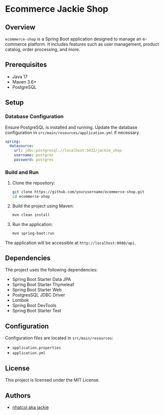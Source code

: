 

# Ecommerce Jackie Shop

## Overview
`ecommerce-shop` is a Spring Boot application designed to manage an e-commerce platform. It includes features such as user management, product catalog, order processing, and more.

## Prerequisites
- Java 17
- Maven 3.6+
- PostgreSQL

## Setup

### Database Configuration
Ensure PostgreSQL is installed and running. Update the database configuration in `src/main/resources/application.yml` if necessary.

```yaml
spring:
  datasource:
    url: jdbc:postgresql://localhost:5432/jackie_shop
    username: postgres
    password: postgres
```

### Build and Run
1. Clone the repository:
    ```sh
    git clone https://github.com/yourusername/ecommerce-shop.git
    cd ecommerce-shop
    ```

2. Build the project using Maven:
    ```sh
    mvn clean install
    ```

3. Run the application:
    ```sh
    mvn spring-boot:run
    ```

The application will be accessible at `http://localhost:8080/api`.

## Dependencies
The project uses the following dependencies:
- Spring Boot Starter Data JPA
- Spring Boot Starter Thymeleaf
- Spring Boot Starter Web
- PostgresSQL JDBC Driver
- Lombok
- Spring Boot DevTools
- Spring Boot Starter Test

## Configuration
Configuration files are located in `src/main/resources`:
- `application.properties`
- `application.yml`

## License
This project is licensed under the MIT License.

## Authors
- [nhatcoi aka jackie](https://github.com/nhatcoi)
```